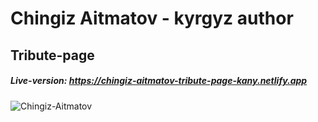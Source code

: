 # Chingiz Aitmatov - kyrgyz author

## Tribute-page

##### Live-version: https://chingiz-aitmatov-tribute-page-kany.netlify.app

![Chingiz-Aitmatov](https://user-images.githubusercontent.com/80043552/123514603-1a51bb80-d694-11eb-8e5b-bad9f9aacd32.png)

